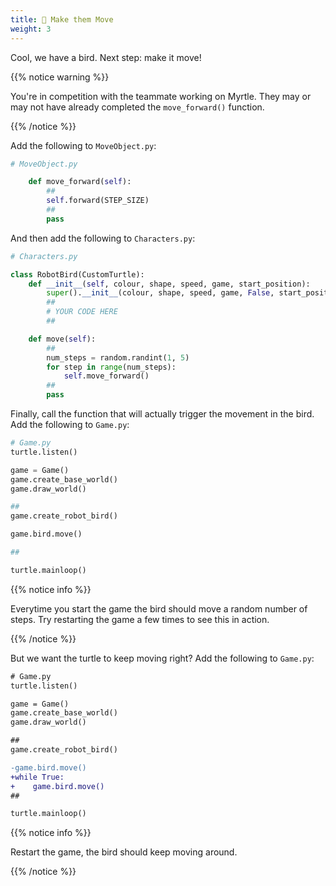 ```yaml
---
title: 🏃 Make them Move
weight: 3
---
```


Cool, we have a bird.
Next step: make it move!

{{% notice warning %}}

You're in competition with the teammate working on Myrtle. They may or may not have already completed the `move_forward()` function.

{{% /notice %}}

Add the following to `MoveObject.py`:

```python
# MoveObject.py

    def move_forward(self):
        ##
        self.forward(STEP_SIZE)
        ##
        pass
```

And then add the following to `Characters.py`:

```python
# Characters.py

class RobotBird(CustomTurtle):
    def __init__(self, colour, shape, speed, game, start_position):
        super().__init__(colour, shape, speed, game, False, start_position)
        ##
        # YOUR CODE HERE
        ##

    def move(self):
        ##
        num_steps = random.randint(1, 5)
        for step in range(num_steps):
            self.move_forward()
        ##
        pass
```

Finally, call the function that will actually trigger the movement in the bird.
Add the following to `Game.py`:

```python
# Game.py
turtle.listen()

game = Game()
game.create_base_world()
game.draw_world()

##
game.create_robot_bird()

game.bird.move()

##

turtle.mainloop()
```

{{% notice info %}}

Everytime you start the game the bird should move a random number of steps.
Try restarting the game a few times to see this in action.

{{% /notice %}}

But we want the turtle to keep moving right?
Add the following to `Game.py`:

```diff
# Game.py
turtle.listen()

game = Game()
game.create_base_world()
game.draw_world()

##
game.create_robot_bird()

-game.bird.move()
+while True:
+    game.bird.move()
##

turtle.mainloop()
```

{{% notice info %}}

Restart the game, the bird should keep moving around.

{{% /notice %}}
